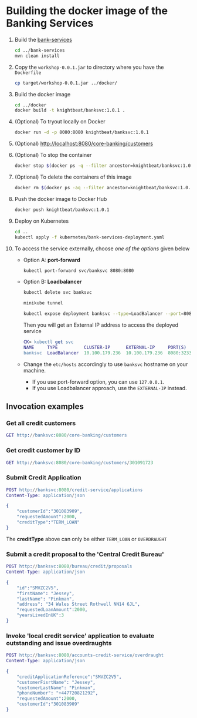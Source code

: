 # Building the docker image of the Banking Services

1. Build the [bank-services](../bank-services)

   ```sh
   cd ../bank-services
   mvn clean install
   ```

2. Copy the `workshop-0.0.1.jar` to directory where you have the `Dockerfile`

   ```sh
   cp target/workshop-0.0.1.jar ../docker/
   ```

3. Build the docker image

   ```sh
   cd ../docker
   docker build -t knightbeat/banksvc:1.0.1 .
   ```

4. (Optional) To tryout locally on Docker

   ```sh
   docker run -d -p 8080:8080 knightbeat/banksvc:1.0.1
   ```

5. (Optional) [http://localhost:8080/core-banking/customers](http://localhost:8080/core-banking/customers)

6. (Optional) To stop the container

    ```sh
    docker stop $(docker ps -q --filter ancestor=knightbeat/banksvc:1.0.1)
    ```

7. (Optional) To delete the containers of this image

    ```sh
    docker rm $(docker ps -aq --filter ancestor=knightbeat/banksvc:1.0.1)
    ```

8. Push the docker image to Docker Hub

   ```sh
   docker push knightbeat/banksvc:1.0.1
   ```

9. Deploy on Kubernetes

    ```sh
    cd ..
    kubectl apply -f kubernetes/bank-services-deployment.yaml
    ```

10. To access the service externally, choose _*one of the options*_ given below
    * Option A: **port-forward**

        ```sh
        kubectl port-forward svc/banksvc 8080:8080
        ```

    * Option B: **Loadbalancer**

        ```sh
        kubectl delete svc banksvc
        ```

        ```sh
        minikube tunnel
        ```

        ```sh
        kubectl expose deployment banksvc --type=LoadBalancer --port=8080
        ```

        Then you will get an External IP address to access the deployed service

        ```erlang
        CK» kubectl get svc
        NAME     TYPE          CLUSTER-IP      EXTERNAL-IP     PORT(S)         AGE
        banksvc  LoadBalancer  10.100.179.236  10.100.179.236  8080:32334/TCP  8s
        ```

    * Change the `etc/hosts` accordingly to use `banksvc` hostname on your machine.
        * If you use port-forward option, you can use `127.0.0.1`.
        * If you use Loadbalancer approach, use the `EXTERNAL-IP` instead.

## Invocation examples

### Get all credit customers

```erlang
GET http://banksvc:8080/core-banking/customers
```

### Get credit customer by ID

```erlang
GET http://banksvc:8080/core-banking/customers/301091723
```

### Submit Credit Application

```erlang
POST http://banksvc:8080/credit-service/applications
Content-Type: application/json

{
    "customerId":"301083909",
    "requestedAmount":2000,
    "creditType":"TERM_LOAN"
}
```

The **creditType** above can only be either `TERM_LOAN` or `OVERDRAUGHT`

### Submit a credit proposal to the 'Central Credit Bureau'

```erlang
POST http://banksvc:8080/bureau/credit/proposals
Content-Type: application/json

{
    "id":"SMVZC2V5",
    "firstName": "Jessey",
    "lastName": "Pinkman",
    "address": "34 Wales Street Rothwell NN14 6JL",
    "requestedLoanAmount":2000,
    "yearsLivedInUK":3
}
```

### Invoke 'local credit service' application to evaluate outstanding and issue overdraughts

```erlang
POST http://banksvc:8080/accounts-credit-service/overdraught
Content-Type: application/json

{
    "creditApplicationReference":"SMVZC2V5",
    "customerFisrtName": "Jessey",
    "customerLastName": "Pinkman",
    "phoneNumber": "+447720821292",
    "requestedAmount":2000,
    "customerId":"301083909"
}
```
